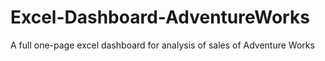 # Excel-Dashboard-AdventureWorks
A full one-page excel dashboard for analysis of sales of Adventure Works
